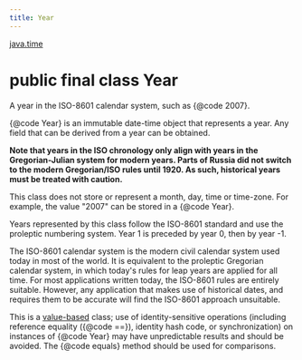 ```yaml
---
title: Year
---
```


[java.time](../packages/#java.time)

# public final class Year


A year in the ISO-8601 calendar system, such as {@code 2007}.
 <p>
 {@code Year} is an immutable date-time object that represents a year.
 Any field that can be derived from a year can be obtained.
 <p>
 <b>Note that years in the ISO chronology only align with years in the
 Gregorian-Julian system for modern years. Parts of Russia did not switch to the
 modern Gregorian/ISO rules until 1920.
 As such, historical years must be treated with caution.</b>
 <p>
 This class does not store or represent a month, day, time or time-zone.
 For example, the value "2007" can be stored in a {@code Year}.
 <p>
 Years represented by this class follow the ISO-8601 standard and use
 the proleptic numbering system. Year 1 is preceded by year 0, then by year -1.
 <p>
 The ISO-8601 calendar system is the modern civil calendar system used today
 in most of the world. It is equivalent to the proleptic Gregorian calendar
 system, in which today's rules for leap years are applied for all time.
 For most applications written today, the ISO-8601 rules are entirely suitable.
 However, any application that makes use of historical dates, and requires them
 to be accurate will find the ISO-8601 approach unsuitable.

 <p>
 This is a <a href="{@docRoot}/java/lang/doc-files/ValueBased.html">value-based</a>
 class; use of identity-sensitive operations (including reference equality
 ({@code ==}), identity hash code, or synchronization) on instances of
 {@code Year} may have unpredictable results and should be avoided.
 The {@code equals} method should be used for comparisons.